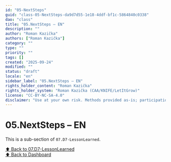 ```yaml
---
id: "05-NextSteps"
guid: "class-05-NextSteps-da9d7d55-1e18-4ddf-bf1c-5864840c0338"
dao: "class"
title: "05.NextSteps – EN"
description: ""
author: "Roman Kazička"
authors: ["Roman Kazička"]
category: ""
type: ""
priority: ""
tags: []
created: "2025-09-24"
modified: ""
status: "draft"
locale: "en"
sidebar_label: "05.NextSteps – EN"
rights_holder_content: "Roman Kazička"
rights_holder_system: "Roman Kazička (CAA/KNIFE/LetItGrow)"
license: "CC-BY-NC-SA-4.0"
disclaimer: "Use at your own risk. Methods provided as-is; participation is voluntary and context-aware."
---
```

# 05.NextSteps – EN

This is a sub-section of `07.D7-LessonLearned`.

[⬆ Back to 07.D7-LessonLearned](../index.md)   
[⬆ Back to Dashboard](../../index.md)
